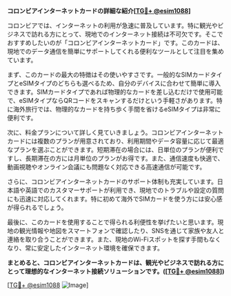 **コロンビアインターネットカードの詳細な紹介[[TG💪+ @esim1088](https://t.me/s/esim1088)]**

コロンビアでは、インターネットの利用が急速に普及しています。特に観光やビジネスで訪れる方にとって、現地でのインターネット接続は不可欠です。そこでおすすめしたいのが「コロンビアインターネットカード」です。このカードは、現地でのデータ通信を簡単にサポートしてくれる便利なツールとして注目を集めています。

まず、このカードの最大の特徴はその使いやすさです。一般的なSIMカードタイプとeSIMタイプのどちらも選べるため、自分のデバイスに合わせて簡単に導入できます。SIMカードタイプであれば物理的なカードを差し込むだけで使用可能で、eSIMタイプならQRコードをスキャンするだけという手軽さがあります。特に海外旅行では、物理的なカードを持ち歩く手間を省けるeSIMタイプは非常に便利です。

次に、料金プランについて詳しく見ていきましょう。コロンビアインターネットカードには複数のプランが用意されており、利用期間やデータ容量に応じて最適なプランを選ぶことができます。短期滞在の場合には、日単位のプランが便利ですし、長期滞在の方には月単位のプランがお得です。また、通信速度も快適で、動画視聴やオンライン会議にも問題なく対応できる高速通信が可能です。

さらに、コロンビアインターネットカードのサポート体制も充実しています。日本語や英語でのカスタマーサポートが利用でき、現地でのトラブルや設定の質問にも迅速に対応してくれます。特に初めて海外でSIMカードを使う方には安心感が得られるでしょう。

最後に、このカードを使用することで得られる利便性を挙げたいと思います。現地の観光情報や地図をスマートフォンで確認したり、SNSを通じて家族や友人と連絡を取り合うことができます。また、現地のWi-Fiスポットを探す手間もなくなり、常に安定したインターネット環境を確保できます。

**まとめると、コロンビアインターネットカードは、観光やビジネスで訪れる方にとって理想的なインターネット接続ソリューションです。([[TG💪+ @esim1088](https://t.me/s/esim1088)])**

[[TG💪+ @esim1088](https://t.me/s/esim1088) ![Image](https://i.postimg.cc/Y0z9fWf4/image.png)]